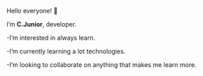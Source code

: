 Hello everyone! 🖖
 
  I’m **C.Junior**, developer.  
  
-I’m interested in always learn.

-I’m currently learning a lot technologies.

-I’m looking to collaborate on anything that makes me learn more.


<!---
Clar-Junior/Clar-Junior is a ✨ special ✨ repository because its `README.md` (this file) appears on your GitHub profile.
You can click the Preview link to take a look at your changes.
--->
